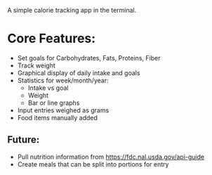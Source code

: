 
A simple calorie tracking app in the terminal.

# Core Features:
- Set goals for Carbohydrates, Fats, Proteins, Fiber
- Track weight
- Graphical display of daily intake and goals
- Statistics for week/month/year:
	- Intake vs goal
	- Weight
	- Bar or line graphs
- Input entries weighed as grams
- Food items manually added

## Future: 
- Pull nutrition information from https://fdc.nal.usda.gov/api-guide
- Create meals that can be split into portions for entry
